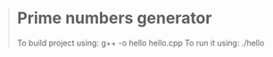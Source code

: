 
> # Prime numbers generator
> To build project using: g++ -o hello hello.cpp
> To run it using: ./hello
